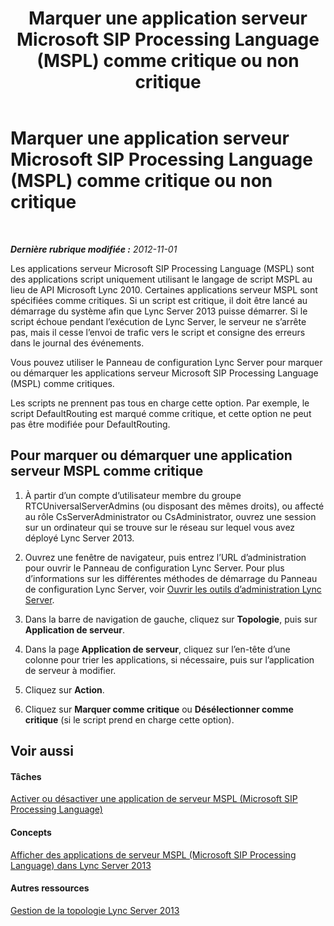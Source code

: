 ﻿---
title: Marquer une application serveur Microsoft SIP Processing Language (MSPL) comme critique ou non critique
TOCTitle: Marquer une application serveur Microsoft SIP Processing Language (MSPL) comme critique ou non critique
ms:assetid: df68fdc6-b7e6-4f07-acdc-0cd4c2c888a1
ms:mtpsurl: https://technet.microsoft.com/fr-fr/library/Gg182598(v=OCS.15)
ms:contentKeyID: 49299095
ms.date: 05/20/2016
mtps_version: v=OCS.15
ms.translationtype: HT
---

# Marquer une application serveur Microsoft SIP Processing Language (MSPL) comme critique ou non critique

 

_**Dernière rubrique modifiée :** 2012-11-01_

Les applications serveur Microsoft SIP Processing Language (MSPL) sont des applications script uniquement utilisant le langage de script MSPL au lieu de API Microsoft Lync 2010. Certaines applications serveur MSPL sont spécifiées comme critiques. Si un script est critique, il doit être lancé au démarrage du système afin que Lync Server 2013 puisse démarrer. Si le script échoue pendant l’exécution de Lync Server, le serveur ne s’arrête pas, mais il cesse l’envoi de trafic vers le script et consigne des erreurs dans le journal des événements.

Vous pouvez utiliser le Panneau de configuration Lync Server pour marquer ou démarquer les applications serveur Microsoft SIP Processing Language (MSPL) comme critiques.

Les scripts ne prennent pas tous en charge cette option. Par exemple, le script DefaultRouting est marqué comme critique, et cette option ne peut pas être modifiée pour DefaultRouting.

## Pour marquer ou démarquer une application serveur MSPL comme critique

1.  À partir d’un compte d’utilisateur membre du groupe RTCUniversalServerAdmins (ou disposant des mêmes droits), ou affecté au rôle CsServerAdministrator ou CsAdministrator, ouvrez une session sur un ordinateur qui se trouve sur le réseau sur lequel vous avez déployé Lync Server 2013.

2.  Ouvrez une fenêtre de navigateur, puis entrez l’URL d’administration pour ouvrir le Panneau de configuration Lync Server. Pour plus d’informations sur les différentes méthodes de démarrage du Panneau de configuration Lync Server, voir [Ouvrir les outils d’administration Lync Server](lync-server-2013-open-lync-server-administrative-tools.md).

3.  Dans la barre de navigation de gauche, cliquez sur **Topologie**, puis sur **Application de serveur**.

4.  Dans la page **Application de serveur**, cliquez sur l’en-tête d’une colonne pour trier les applications, si nécessaire, puis sur l’application de serveur à modifier.

5.  Cliquez sur **Action**.

6.  Cliquez sur **Marquer comme critique** ou **Désélectionner comme critique** (si le script prend en charge cette option).

## Voir aussi

#### Tâches

[Activer ou désactiver une application de serveur MSPL (Microsoft SIP Processing Language)](lync-server-2013-enable-or-disable-a-microsoft-sip-processing-language-mspl-server-application.md)  

#### Concepts

[Afficher des applications de serveur MSPL (Microsoft SIP Processing Language) dans Lync Server 2013](lync-server-2013-view-microsoft-sip-processing-language-mspl-server-applications.md)  

#### Autres ressources

[Gestion de la topologie Lync Server 2013](lync-server-2013-managing-the-lync-server-topology.md)

